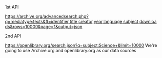 1st API

https://archive.org/advancedsearch.php?q=mediatype:texts&fl=identifier,title,creator,year,language,subject,downloads&rows=10000&page=1&output=json

2nd API

https://openlibrary.org/search.json?q=subject:Science+&limit=10000
We're going to use Archive.org and openlibrary.org as our data sources

